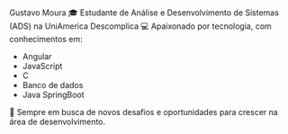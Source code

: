 Gustavo Moura
🎓 Estudante de Análise e Desenvolvimento de Sistemas (ADS) na UniAmerica Descomplica
💻 Apaixonado por tecnologia, com conhecimentos em:

- Angular
- JavaScript
- C
- Banco de dados
- Java SpringBoot
  
🚀 Sempre em busca de novos desafios e oportunidades para crescer na área de desenvolvimento.

<!--
**Guhlm/Guhlm** is a ✨ _special_ ✨ repository because its `README.md` (this file) appears on your GitHub profile.

Here are some ideas to get you started:

- 🔭 I’m currently working on ...
- 🌱 I’m currently learning ...
- 👯 I’m looking to collaborate on ...
- 🤔 I’m looking for help with ...
- 💬 Ask me about ...
- 📫 How to reach me: ...
- 😄 Pronouns: ...
- ⚡ Fun fact: ...
-->
